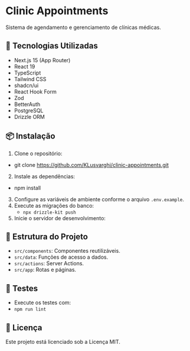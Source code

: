 # Clinic Appointments

Sistema de agendamento e gerenciamento de clínicas médicas.

## 🚀 Tecnologias Utilizadas

- Next.js 15 (App Router)
- React 19
- TypeScript
- Tailwind CSS
- shadcn/ui
- React Hook Form
- Zod
- BetterAuth
- PostgreSQL
- Drizzle ORM

## 📦 Instalação

1. Clone o repositório:
- git clone https://github.com/KLusvarghi/clinic-appointments.git

2. Instale as dependências:
- npm install

3. Configure as variáveis de ambiente conforme o arquivo `.env.example`.
4. Execute as migrações do banco:
   - `npx drizzle-kit push`
5. Inicie o servidor de desenvolvimento:


## 📁 Estrutura do Projeto

- `src/components`: Componentes reutilizáveis.
- `src/data`: Funções de acesso a dados.
- `src/actions`: Server Actions.
- `src/app`: Rotas e páginas.

## 🧪 Testes

- Execute os testes com:
- `npm run lint`


## 📄 Licença

Este projeto está licenciado sob a Licença MIT.
